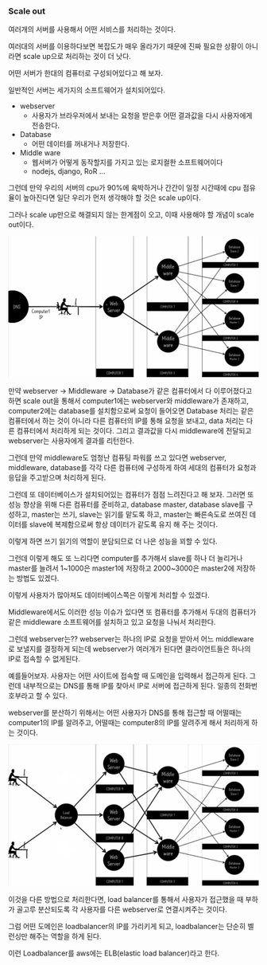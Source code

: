 ### Scale out
여러개의 서버를 사용해서 어떤 서비스를 처리하는 것이다.

여러대의 서버를 이용하다보면 복잡도가 매우 올라가기 때문에 진짜 필요한 상황이 아니라면 scale up으로 처리하는 것이 더 낫다.

어떤 서버가 한대의 컴퓨터로 구성되어있다고 해 보자.

일반적인 서버는 세가지의 소프트웨어가 설치되어있다.
- webserver
	- 사용자가 브라우저에서 보내는 요청을 받은후 어떤 결과값을 다시 사용자에게 전송한다.
- Database
	- 어떤 데이터를 꺼내거나 저장한다.
- Middle ware
	- 웹서버가 어떻게 동작할지를 가지고 있는 로지컬한 소프트웨어이다
	- nodejs, django, RoR ...

그런데 만약 우리의 서버의 cpu가 90%에 육박하거나 간간이 일정 시간때에 cpu 점유율이 높아진다면 일단 우리가 먼저 생각해야 할 것은 scale up이다.

그러나 scale up만으로 해결되지 않는 한계점이 오고, 이때 사용해야 할 개념이 scale out이다.

![Alt text](./images/scaleoutFlow.png)

만약 webserver -> Middleware -> Database가 같은 컴퓨터에서 다 이루어졌다고 하면 scale out을 통해서 computer1에는 webserver와 middleware가 존재하고, computer2에는 database를 설치함으로써 요청이 들어오면 Database 처리는 같은 컴퓨터에서 하는 것이 아니라 다른 컴퓨터의 IP를 통해 요청을 보내고, data 처리는 다른 컴퓨터에서 처리하게 되는 것이다. 그리고 결과값을 다시 middleware에 전달되고 webserver는 사용자에게 결과를 리턴한다.

그런데 만약 middleware도 엄청난 컴퓨팅 파워를 쓰고 있다면 webserver, middleware, database를 각각 다른 컴퓨터에 구성하게 하여 세대의 컴퓨터가 요청과 응답을 주고받으며 처리하게 된다.

그런데 또 데이터베이스가 설치되어있는 컴퓨터가 점점 느려진다고 해 보자. 그러면 또 성능 향상을 위해 다른 컴퓨터를 준비하고, database master, database slave를 구성하고, master는 쓰기, slave는 읽기를 맡도록 하고, master는 빠른속도로 쓰여진 데이터를 slave에 복제함으로써 항상 데이터가 같도록 유지 해 주는 것이다.

이렇게 하면 쓰기 읽기의 역할이 분담되므로 더 나은 성능을 꾀할 수 있다.

그런데 이렇게 해도 또 느리다면 computer를 추가해서 slave를 하나 더 늘리거나 master를 늘려서 1~1000은 master1에 저장하고 2000~3000은 master2에 저장하는 방법도 있겠다.

이렇게 사용자가 많아져도 데이터베이스쪽은 이렇게 처리할 수 있겠다.

Middleware에서도 이러한 성능 이슈가 있다면 또 컴퓨터를 추가해서 두대의 컴퓨터가 같은 middleware 소프트웨어를 설치하고 있고 요청을 나눠서 처리한다.

그런데 webserver는?? webserver는 하나의 IP로 요청을 받아서 어느 middleware로 보낼지를 결정하게 되는데 webserver가 여러개가 된다면 클라이언트들은 하나의 IP로 접속할 수 없게된다.

예를들어보자. 사용자는 어떤 사이트에 접속할 때 도메인을 입력해서 접근하게 된다. 그런데 내부적으로는 DNS를 통해 IP를 찾아서 IP로 서버에 접근하게 된다. 일종의 전화번호부라고 할 수 있다.

webserver를 분산하기 위해서는 어떤 사용자가 DNS를 통해 접근할 때 어떨때는 computer1의 IP를 알려주고, 어떨때는 computer8의 IP를 알려주게 해서 처리하게 하는 것이다.

![Alt text](./images/loadbalancer.png)

이것을 다른 방법으로 처리한다면, load balancer를 통해서 사용자가 접근했을 때 부하가 골고루 분산되도록 각 사용자를 다른 webserver로 연결시켜주는 것이다.

그럼 어떤 도메인은 loadbalancer의 IP를 가리키게 되고, loadbalancer는 단순히 벨런싱만 해주는 역할을 하게 된다.

이런 Loadbalancer를 aws에는 ELB(elastic load balancer)라고 한다.